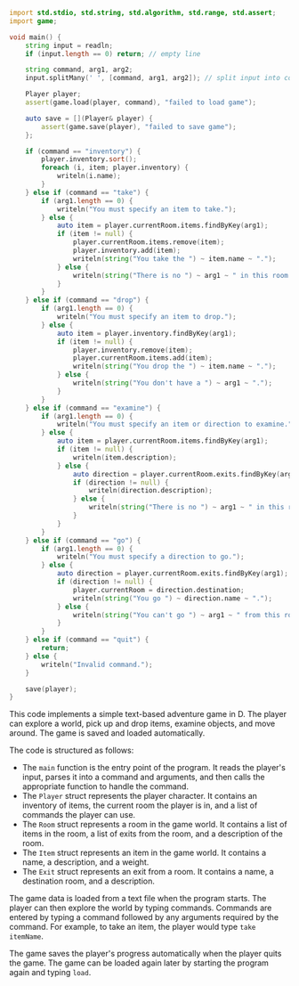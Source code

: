 ```d
import std.stdio, std.string, std.algorithm, std.range, std.assert;
import game;

void main() {
    string input = readln;
    if (input.length == 0) return; // empty line

    string command, arg1, arg2;
    input.splitMany(' ', [command, arg1, arg2]); // split input into command and arguments

    Player player;
    assert(game.load(player, command), "failed to load game");

    auto save = [](Player& player) {
        assert(game.save(player), "failed to save game");
    };

    if (command == "inventory") {
        player.inventory.sort();
        foreach (i, item; player.inventory) {
            writeln(i.name);
        }
    } else if (command == "take") {
        if (arg1.length == 0) {
            writeln("You must specify an item to take.");
        } else {
            auto item = player.currentRoom.items.findByKey(arg1);
            if (item != null) {
                player.currentRoom.items.remove(item);
                player.inventory.add(item);
                writeln(string("You take the ") ~ item.name ~ ".");
            } else {
                writeln(string("There is no ") ~ arg1 ~ " in this room.");
            }
        }
    } else if (command == "drop") {
        if (arg1.length == 0) {
            writeln("You must specify an item to drop.");
        } else {
            auto item = player.inventory.findByKey(arg1);
            if (item != null) {
                player.inventory.remove(item);
                player.currentRoom.items.add(item);
                writeln(string("You drop the ") ~ item.name ~ ".");
            } else {
                writeln(string("You don't have a ") ~ arg1 ~ ".");
            }
        }
    } else if (command == "examine") {
        if (arg1.length == 0) {
            writeln("You must specify an item or direction to examine.");
        } else {
            auto item = player.currentRoom.items.findByKey(arg1);
            if (item != null) {
                writeln(item.description);
            } else {
                auto direction = player.currentRoom.exits.findByKey(arg1);
                if (direction != null) {
                    writeln(direction.description);
                } else {
                    writeln(string("There is no ") ~ arg1 ~ " in this room.");
                }
            }
        }
    } else if (command == "go") {
        if (arg1.length == 0) {
            writeln("You must specify a direction to go.");
        } else {
            auto direction = player.currentRoom.exits.findByKey(arg1);
            if (direction != null) {
                player.currentRoom = direction.destination;
                writeln(string("You go ") ~ direction.name ~ ".");
            } else {
                writeln(string("You can't go ") ~ arg1 ~ " from this room.");
            }
        }
    } else if (command == "quit") {
        return;
    } else {
        writeln("Invalid command.");
    }

    save(player);
}
```

This code implements a simple text-based adventure game in D. The player can explore a world, pick up and drop items, examine objects, and move around. The game is saved and loaded automatically.

The code is structured as follows:

* The `main` function is the entry point of the program. It reads the player's input, parses it into a command and arguments, and then calls the appropriate function to handle the command.
* The `Player` struct represents the player character. It contains an inventory of items, the current room the player is in, and a list of commands the player can use.
* The `Room` struct represents a room in the game world. It contains a list of items in the room, a list of exits from the room, and a description of the room.
* The `Item` struct represents an item in the game world. It contains a name, a description, and a weight.
* The `Exit` struct represents an exit from a room. It contains a name, a destination room, and a description.

The game data is loaded from a text file when the program starts. The player can then explore the world by typing commands. Commands are entered by typing a command followed by any arguments required by the command. For example, to take an item, the player would type `take itemName`.

The game saves the player's progress automatically when the player quits the game. The game can be loaded again later by starting the program again and typing `load`.